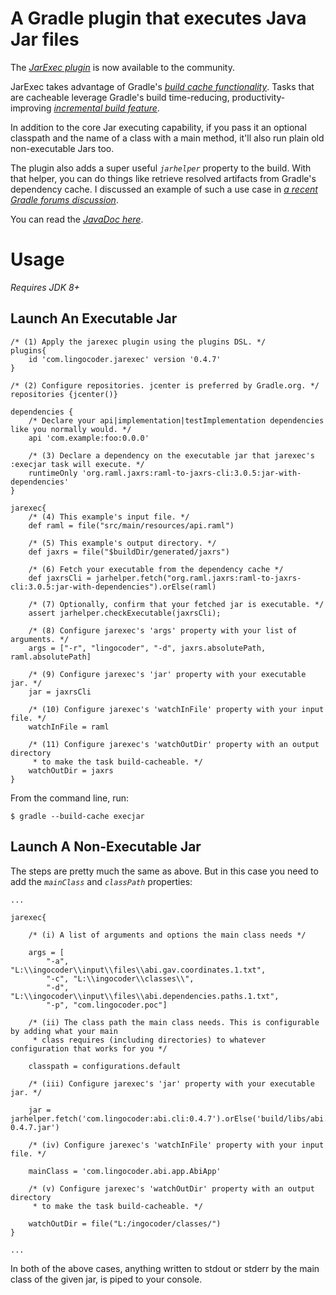 # A Gradle plugin that executes Java Jar files

The [*JarExec plugin*](http://bit.ly/JarExecPi) is now available to the community.

JarExec takes advantage of Gradle's [*build cache functionality*](https://docs.gradle.org/current/userguide/build_cache.html#build_cache). Tasks that are cacheable leverage Gradle's build time-reducing, productivity-improving [*incremental build feature*](https://docs.gradle.org/current/userguide/more_about_tasks.html#sec:up_to_date_checks).

In addition to the core Jar executing capability, if you pass it an optional classpath and the name of a class with a main method, it'll also run plain old non-executable Jars too. 

The plugin also adds a super useful *`jarhelper`* property to the build. With that helper, you can do things like retrieve resolved artifacts from Gradle's dependency cache. I discussed an example of such a use case in [*a recent Gradle forums discussion*](http://bit.ly/LngoJar).

You can read the [*JavaDoc here*](https://lingocoder.github.io/docs/javadoc/index.html).

# Usage

*Requires JDK 8+*

## Launch An Executable Jar

    /* (1) Apply the jarexec plugin using the plugins DSL. */
    plugins{
        id 'com.lingocoder.jarexec' version '0.4.7'
    }
		
    /* (2) Configure repositories. jcenter is preferred by Gradle.org. */
    repositories {jcenter()}

    dependencies {
        /* Declare your api|implementation|testImplementation dependencies like you normally would. */
        api 'com.example:foo:0.0.0'

        /* (3) Declare a dependency on the executable jar that jarexec's :execjar task will execute. */
        runtimeOnly 'org.raml.jaxrs:raml-to-jaxrs-cli:3.0.5:jar-with-dependencies'
    }

    jarexec{
        /* (4) This example's input file. */
        def raml = file("src/main/resources/api.raml")
 
        /* (5) This example's output directory. */
        def jaxrs = file("$buildDir/generated/jaxrs")

        /* (6) Fetch your executable from the dependency cache */
        def jaxrsCli = jarhelper.fetch("org.raml.jaxrs:raml-to-jaxrs-cli:3.0.5:jar-with-dependencies").orElse(raml)

        /* (7) Optionally, confirm that your fetched jar is executable. */
        assert jarhelper.checkExecutable(jaxrsCli);

        /* (8) Configure jarexec's 'args' property with your list of arguments. */
        args = ["-r", "lingocoder", "-d", jaxrs.absolutePath, raml.absolutePath]

        /* (9) Configure jarexec's 'jar' property with your executable jar. */
        jar = jaxrsCli

        /* (10) Configure jarexec's 'watchInFile' property with your input file. */
        watchInFile = raml

        /* (11) Configure jarexec's 'watchOutDir' property with an output directory 
         * to make the task build-cacheable. */
        watchOutDir = jaxrs
    }

From the command line, run:  

    $ gradle --build-cache execjar

## Launch A Non-Executable Jar

The steps are pretty much the same as above. But in this case you need to add the *`mainClass`* and *`classPath`* properties:

    ...

    jarexec{

        /* (i) A list of arguments and options the main class needs */

        args = [
            "-a", "L:\\ingocoder\\input\\files\\abi.gav.coordinates.1.txt",
            "-c", "L:\\ingocoder\\classes\\", 
            "-d", "L:\\ingocoder\\input\\files\\abi.dependencies.paths.1.txt",
            "-p", "com.lingocoder.poc"]

        /* (ii) The class path the main class needs. This is configurable by adding what your main
         * class requires (including directories) to whatever configuration that works for you */

        classpath = configurations.default

        /* (iii) Configure jarexec's 'jar' property with your executable jar. */

        jar = jarhelper.fetch('com.lingocoder:abi.cli:0.4.7').orElse('build/libs/abi.cli-0.4.7.jar')

        /* (iv) Configure jarexec's 'watchInFile' property with your input file. */

        mainClass = 'com.lingocoder.abi.app.AbiApp'

        /* (v) Configure jarexec's 'watchOutDir' property with an output directory 
         * to make the task build-cacheable. */

        watchOutDir = file("L:/ingocoder/classes/")
    }

    ...

In both of the above cases, anything written to stdout or stderr by the main class of the given jar, is piped to your console.   